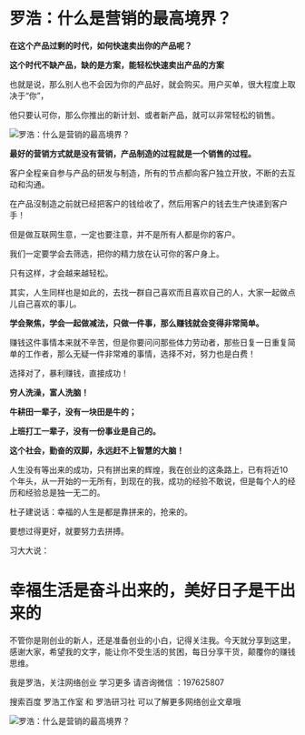# 罗浩：什么是营销的最高境界？

**在这个产品过剩的时代，如何快速卖出你的产品呢？**

**这个时代不缺产品，缺的是方案，能轻松快速卖出产品的方案**

也就是说，那么别人也不会因为你的产品好，就会购买。用户买单，很大程度上取决于“你”，

他只要认可你，那么你推出的新计划、或者新产品，就可以非常轻松的销售。

![罗浩：什么是营销的最高境界？](http://img.iluohao.cn/wp-content/uploads/2019/04/9b0b71a059dedb5c0200acd8ae2998d3.jpeg)

**最好的营销方式就是没有营销，产品制造的过程就是一个销售的过程。**

客户全程亲自参与产品的研发与制造，所有的节点都向客户独立开放，不断的去互动和沟通。

在产品沒制造之前就已经把客户的钱给收了，然后用客户的钱去生产快递到客户手！

但是做互联网生意，一定也要注意，并不是所有人都是你的客户。

我们一定要学会去筛选，把你的精力放在认可你的客户身上。

只有这样，才会越来越轻松。

其实，人生同样也是如此的，去找一群自己喜欢而且喜欢自己的人，大家一起做点儿自己喜欢的事儿。

**学会聚焦，学会一起做减法，只做一件事，那么赚钱就会变得非常简单。**

赚钱这件事情本来就不辛苦，但是你要问问那些体力劳动者，那些日复一日重复简单的工作者，那么无疑一件非常难的事情，选择不对，努力也是白费！

选择对了，暴利赚钱，直接成功！

**穷人洗澡，富人洗脑！**

**牛耕田一辈子，没有一块田是牛的；**

**上班打工一辈子，没有一份事业是自己的。**

**这个社会，勤奋的双脚，永远赶不上智慧的大脑！**

人生没有等出来的成功，只有拼出来的辉煌，我在创业的这条路上，已有将近10个年头，从一开始的一无所有，到现在的我，成功的经验不敢说，但是每个人的经历和经验总是独一无二的。

杜子建说话：幸福的人生是都是靠拼来的，抢来的。

要想过得更好，就要努力去拼搏。

习大大说：

# 幸福生活是奋斗出来的，美好日子是干出来的 

不管你是刚创业的新人，还是准备创业的小白，记得关注我。今天就分享到这里，感谢大家，希望我的文字，能让你不受生活的贫困，每日分享干货，颠覆你的赚钱思维。



我是罗浩，关注网络创业 学习更多 请咨询微信 ：197625807

搜索百度 罗浩工作室 和 罗浩研习社 可以了解更多网络创业文章哦

![罗浩：什么是营销的最高境界？](http://img.iluohao.cn/wp-content/uploads/2019/04/014f133885e22d162bb50864ea3e7a88-1.jpeg)